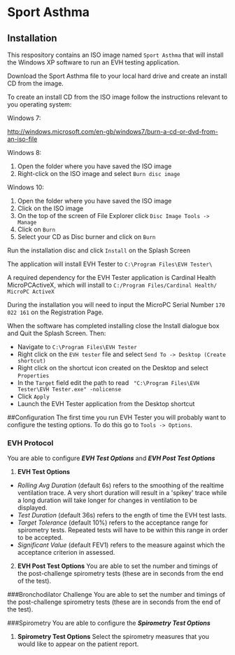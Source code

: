 # Sport Asthma
## Installation
This respository contains an ISO image named ```Sport Asthma``` that will install the Windows XP software to run an EVH testing application.

Download the Sport Asthma file to your local hard drive and create an install CD from the image.

To create an install CD from the ISO image follow the instructions relevant to you operating system:

Windows 7:

http://windows.microsoft.com/en-gb/windows7/burn-a-cd-or-dvd-from-an-iso-file

Windows 8:

1. Open the folder where you have saved the ISO image
2. Right-click on the ISO image and select ```Burn disc image```

Windows 10:

1. Open the folder where you have saved the ISO image
2. Click on the ISO image
2. On the top of the screen of File Explorer click ```Disc Image Tools -> Manage```
3. Click on ```Burn```
4. Select your CD as Disc burner and click on ```Burn```

Run the installation disc and click ```Install``` on the Splash Screen

The application will install EVH Tester to ```C:\Program Files\EVH Tester\```

A required dependency for the EVH Tester application is Cardinal Health MicroPCActiveX, which will install to ```C:/Program Files/Cardinal Health/ MicroPC ActiveX```

During the installation you will need to input the MicroPC Serial Number ```170 022 161``` on the Registration Page.

When the software has completed installing close the Install dialogue box and Quit the Splash Screen. Then:

* Navigate to ```C:\Program Files\EVH Tester```
* Right click on the ```EVH tester``` file and select ```Send To -> Desktop (Create shortcut)```
* Right click on the shortcut icon created on the Desktop and select ```Properties```
* In the ```Target``` field edit the path to read ``` "C:\Program Files\EVH Tester\EVH Tester.exe" -nolicense```
* Click ```Apply```
* Launch the EVH Tester application from the Desktop shortcut

##Configuration
The first time you run EVH Tester you will probably want to configure the testing options. To do this go to ```Tools -> Options```. 

### EVH Protocol
You are able to configure **_EVH Test Options_** and **_EVH Post Test Options_**

1. **EVH Test Options**

  * *Rolling Avg Duration* (default 6s) refers to the smoothing of the realtime ventilation trace. A very short duration will result in a 'spikey' trace while a long duration will take longer for changes in ventilation to be displayed.
  * *Test Duration* (default 36s) refers to the ength of time the EVH test lasts.
  * *Target Tolerance* (default 10%) refers to the acceptance range for spirometry tests. Repeated tests will have to be within this range in order to be accepted.
  * *Significant Value* (default FEV1) refers to the measure against which the acceptance criterion in assessed.

2. **EVH Post Test Options**
You are able to set the number and timings of the post-challenge spirometry tests (these are in seconds from the end of the test).

###Bronchodilator Challenge
You are able to set the number and timings of the post-challenge spirometry tests (these are in seconds from the end of the test).

###Spirometry
You are able to configure the **_Spirometry Test Options_**

1. **Spirometry Test Options**
Select the spirometry measures that you would like to appear on the patient report.
